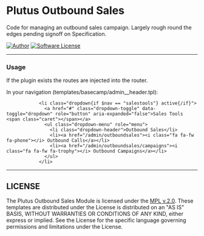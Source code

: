 # Plutus Outbound Sales

Code for managing an outbound sales campaign.  Largely rough round the edges
pending signoff on Specification.


[![Author](http://img.shields.io/badge/author-@jacques-blue.svg?style=flat-square)](https://twitter.com/jacques)
[![Software License](https://img.shields.io/badge/license-MPLv2-brightgreen.svg?style=flat-square)](LICENSE)


---

### Usage

If the plugin exists the routes are injected into the router.

In your navigation (templates/basecamp/admin__header.tpl):

```
            <li class="dropdown{if $nav == "salestools"} active{/if}">
              <a href="#" class="dropdown-toggle" data-toggle="dropdown" role="button" aria-expanded="false">Sales Tools <span class="caret"></span></a>
              <ul class="dropdown-menu" role="menu">
                <li class="dropdown-header">Outbound Sales</li>
                <li><a href="/admin/outboundsales"><i class="fa fa-fw fa-phone"></i> Outbound Calls</a></li>
                <li><a href="/admin/outboundsales/campaigns"><i class="fa fa-fw fa-trophy"></i> Outbound Campaigns</a></li>
              </ul>
            </li>
```

---

## LICENSE

The Plutus Outbound Sales Module is licensed under the [MPL v.2.0](LICENSE).
These templates are distributed under the License is distributed
on an "AS IS" BASIS, WITHOUT WARRANTIES OR CONDITIONS OF ANY KIND,
either express or implied. See the License for the specific language
governing permissions and limitations under the License.
